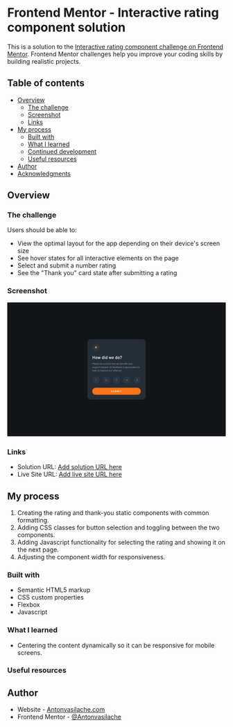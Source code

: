 # Frontend Mentor - Interactive rating component solution

This is a solution to the [Interactive rating component challenge on Frontend Mentor](https://www.frontendmentor.io/challenges/interactive-rating-component-koxpeBUmI). Frontend Mentor challenges help you improve your coding skills by building realistic projects.

## Table of contents

- [Overview](#overview)
  - [The challenge](#the-challenge)
  - [Screenshot](#screenshot)
  - [Links](#links)
- [My process](#my-process)
  - [Built with](#built-with)
  - [What I learned](#what-i-learned)
  - [Continued development](#continued-development)
  - [Useful resources](#useful-resources)
- [Author](#author)
- [Acknowledgments](#acknowledgments)

## Overview

### The challenge

Users should be able to:

- View the optimal layout for the app depending on their device's screen size
- See hover states for all interactive elements on the page
- Select and submit a number rating
- See the "Thank you" card state after submitting a rating

### Screenshot

![screenshot](screenshot.png)

### Links

- Solution URL: [Add solution URL here](https://your-solution-url.com)
- Live Site URL: [Add live site URL here](https://github.com/Antonvasilache/interactive-rating-component)

## My process

1. Creating the rating and thank-you static components with common formatting.
2. Adding CSS classes for button selection and toggling between the two components.
3. Adding Javascript functionality for selecting the rating and showing it on the next page.
4. Adjusting the component width for responsiveness.

### Built with

- Semantic HTML5 markup
- CSS custom properties
- Flexbox
- Javascript

### What I learned

- Centering the content dynamically so it can be responsive for mobile screens.

### Useful resources

## Author

- Website - [Antonvasilache.com](https://www.antonvasilache.com)
- Frontend Mentor - [@Antonvasilache](https://www.frontendmentor.io/profile/Antonvasilache)
